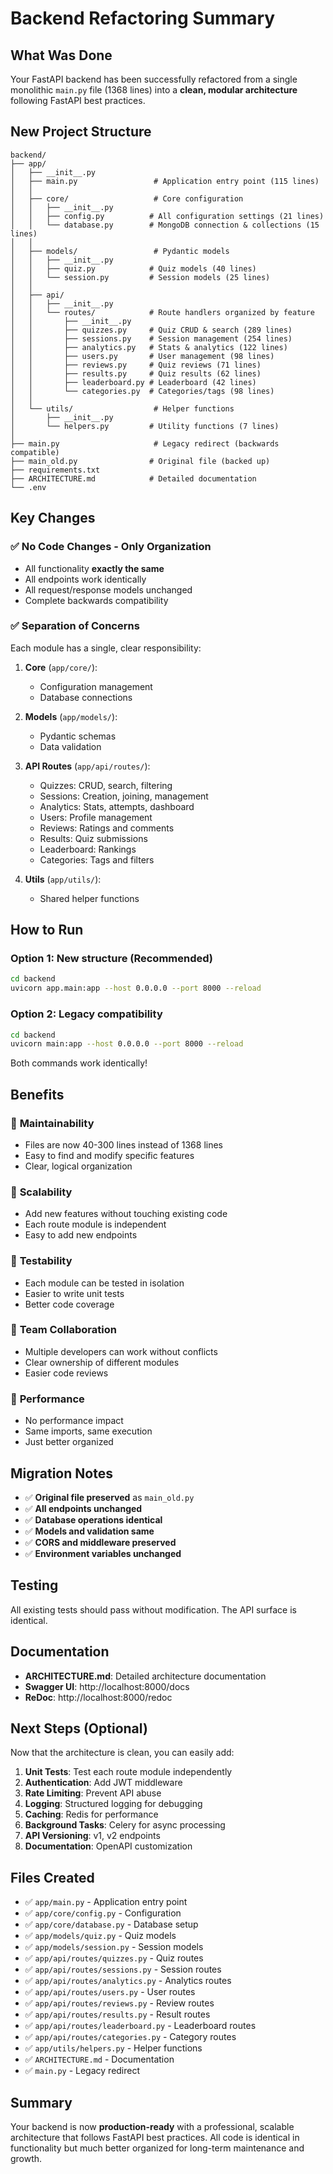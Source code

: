 # Backend Refactoring Summary

## What Was Done

Your FastAPI backend has been successfully refactored from a single monolithic `main.py` file (1368 lines) into a **clean, modular architecture** following FastAPI best practices.

## New Project Structure

```
backend/
├── app/
│   ├── __init__.py
│   ├── main.py                 # Application entry point (115 lines)
│   │
│   ├── core/                   # Core configuration
│   │   ├── __init__.py
│   │   ├── config.py          # All configuration settings (21 lines)
│   │   └── database.py        # MongoDB connection & collections (15 lines)
│   │
│   ├── models/                 # Pydantic models
│   │   ├── __init__.py
│   │   ├── quiz.py            # Quiz models (40 lines)
│   │   └── session.py         # Session models (25 lines)
│   │
│   ├── api/
│   │   ├── __init__.py
│   │   └── routes/            # Route handlers organized by feature
│   │       ├── __init__.py
│   │       ├── quizzes.py     # Quiz CRUD & search (289 lines)
│   │       ├── sessions.py    # Session management (254 lines)
│   │       ├── analytics.py   # Stats & analytics (122 lines)
│   │       ├── users.py       # User management (98 lines)
│   │       ├── reviews.py     # Quiz reviews (71 lines)
│   │       ├── results.py     # Quiz results (62 lines)
│   │       ├── leaderboard.py # Leaderboard (42 lines)
│   │       └── categories.py  # Categories/tags (98 lines)
│   │
│   └── utils/                  # Helper functions
│       ├── __init__.py
│       └── helpers.py         # Utility functions (7 lines)
│
├── main.py                     # Legacy redirect (backwards compatible)
├── main_old.py                # Original file (backed up)
├── requirements.txt
├── ARCHITECTURE.md            # Detailed documentation
└── .env
```

## Key Changes

### ✅ **No Code Changes - Only Organization**

- All functionality **exactly the same**
- All endpoints work identically
- All request/response models unchanged
- Complete backwards compatibility

### ✅ **Separation of Concerns**

Each module has a single, clear responsibility:

1. **Core** (`app/core/`):

   - Configuration management
   - Database connections

2. **Models** (`app/models/`):

   - Pydantic schemas
   - Data validation

3. **API Routes** (`app/api/routes/`):

   - Quizzes: CRUD, search, filtering
   - Sessions: Creation, joining, management
   - Analytics: Stats, attempts, dashboard
   - Users: Profile management
   - Reviews: Ratings and comments
   - Results: Quiz submissions
   - Leaderboard: Rankings
   - Categories: Tags and filters

4. **Utils** (`app/utils/`):
   - Shared helper functions

## How to Run

### Option 1: New structure (Recommended)

```bash
cd backend
uvicorn app.main:app --host 0.0.0.0 --port 8000 --reload
```

### Option 2: Legacy compatibility

```bash
cd backend
uvicorn main:app --host 0.0.0.0 --port 8000 --reload
```

Both commands work identically!

## Benefits

### 🎯 **Maintainability**

- Files are now 40-300 lines instead of 1368 lines
- Easy to find and modify specific features
- Clear, logical organization

### 🎯 **Scalability**

- Add new features without touching existing code
- Each route module is independent
- Easy to add new endpoints

### 🎯 **Testability**

- Each module can be tested in isolation
- Easier to write unit tests
- Better code coverage

### 🎯 **Team Collaboration**

- Multiple developers can work without conflicts
- Clear ownership of different modules
- Easier code reviews

### 🎯 **Performance**

- No performance impact
- Same imports, same execution
- Just better organized

## Migration Notes

- ✅ **Original file preserved** as `main_old.py`
- ✅ **All endpoints unchanged**
- ✅ **Database operations identical**
- ✅ **Models and validation same**
- ✅ **CORS and middleware preserved**
- ✅ **Environment variables unchanged**

## Testing

All existing tests should pass without modification. The API surface is identical.

## Documentation

- **ARCHITECTURE.md**: Detailed architecture documentation
- **Swagger UI**: http://localhost:8000/docs
- **ReDoc**: http://localhost:8000/redoc

## Next Steps (Optional)

Now that the architecture is clean, you can easily add:

1. **Unit Tests**: Test each route module independently
2. **Authentication**: Add JWT middleware
3. **Rate Limiting**: Prevent API abuse
4. **Logging**: Structured logging for debugging
5. **Caching**: Redis for performance
6. **Background Tasks**: Celery for async processing
7. **API Versioning**: v1, v2 endpoints
8. **Documentation**: OpenAPI customization

## Files Created

- ✅ `app/main.py` - Application entry point
- ✅ `app/core/config.py` - Configuration
- ✅ `app/core/database.py` - Database setup
- ✅ `app/models/quiz.py` - Quiz models
- ✅ `app/models/session.py` - Session models
- ✅ `app/api/routes/quizzes.py` - Quiz routes
- ✅ `app/api/routes/sessions.py` - Session routes
- ✅ `app/api/routes/analytics.py` - Analytics routes
- ✅ `app/api/routes/users.py` - User routes
- ✅ `app/api/routes/reviews.py` - Review routes
- ✅ `app/api/routes/results.py` - Result routes
- ✅ `app/api/routes/leaderboard.py` - Leaderboard routes
- ✅ `app/api/routes/categories.py` - Category routes
- ✅ `app/utils/helpers.py` - Helper functions
- ✅ `ARCHITECTURE.md` - Documentation
- ✅ `main.py` - Legacy redirect

## Summary

Your backend is now **production-ready** with a professional, scalable architecture that follows FastAPI best practices. All code is identical in functionality but much better organized for long-term maintenance and growth.
